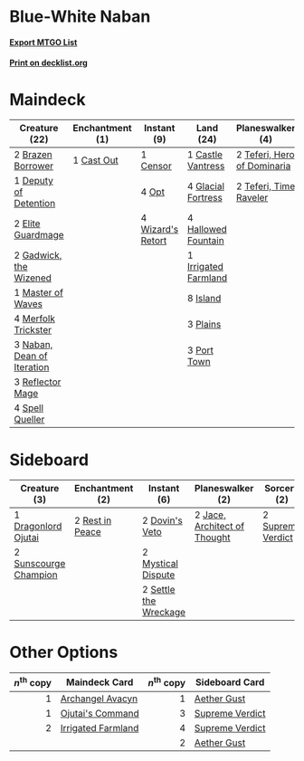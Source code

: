 # Blue-White Naban

#### [Export MTGO List](../collection/Blue-White%20Naban/Blue-White%20Naban.txt)
#### [Print on decklist.org](http://decklist.org/?deckmain=2%09Brazen%20Borrower%0A1%09Cast%20Out%0A1%09Castle%20Vantress%0A1%09Censor%0A1%09Deputy%20of%20Detention%0A2%09Elite%20Guardmage%0A2%09Gadwick,%20the%20Wizened%0A4%09Glacial%20Fortress%0A4%09Hallowed%20Fountain%0A1%09Irrigated%20Farmland%0A8%09Island%0A1%09Master%20of%20Waves%0A4%09Merfolk%20Trickster%0A3%09Naban,%20Dean%20of%20Iteration%0A4%09Opt%0A3%09Plains%0A3%09Port%20Town%0A3%09Reflector%20Mage%0A4%09Spell%20Queller%0A2%09Teferi,%20Hero%20of%20Dominaria%0A2%09Teferi,%20Time%20Raveler%0A4%09Wizard's%20Retort&deckside=2%09Dovin's%20Veto%0A1%09Dragonlord%20Ojutai%0A2%09Jace,%20Architect%20of%20Thought%0A2%09Mystical%20Dispute%0A2%09Rest%20in%20Peace%0A2%09Settle%20the%20Wreckage%0A2%09Sunscourge%20Champion%0A2%09Supreme%20Verdict)
# Maindeck

|                                            Creature (22)                                            |                                   Enchantment (1)                                   |                                        Instant (9)                                         |                                           Land (24)                                           |                                           Planeswalker (4)                                           |
|-----------------------------------------------------------------------------------------------------|-------------------------------------------------------------------------------------|--------------------------------------------------------------------------------------------|-----------------------------------------------------------------------------------------------|------------------------------------------------------------------------------------------------------|
|2 [Brazen Borrower](http://gatherer.wizards.com/Pages/Card/Details.aspx?multiverseid=473001)         |1 [Cast Out](http://gatherer.wizards.com/Pages/Card/Details.aspx?multiverseid=426710)|1 [Censor](http://gatherer.wizards.com/Pages/Card/Details.aspx?multiverseid=426748)         |1 [Castle Vantress](http://gatherer.wizards.com/Pages/Card/Details.aspx?multiverseid=473204)   |2 [Teferi, Hero of Dominaria](http://gatherer.wizards.com/Pages/Card/Details.aspx?multiverseid=443095)|
|1 [Deputy of Detention](http://gatherer.wizards.com/Pages/Card/Details.aspx?multiverseid=457309)     |                                                                                     |4 [Opt](http://gatherer.wizards.com/Pages/Card/Details.aspx?multiverseid=442948)            |4 [Glacial Fortress](http://gatherer.wizards.com/Pages/Card/Details.aspx?multiverseid=190562)  |2 [Teferi, Time Raveler](http://gatherer.wizards.com/Pages/Card/Details.aspx?multiverseid=461148)     |
|2 [Elite Guardmage](http://gatherer.wizards.com/Pages/Card/Details.aspx?multiverseid=461122)         |                                                                                     |4 [Wizard's Retort](http://gatherer.wizards.com/Pages/Card/Details.aspx?multiverseid=442963)|4 [Hallowed Fountain](http://gatherer.wizards.com/Pages/Card/Details.aspx?multiverseid=97071)  |                                                                                                      |
|2 [Gadwick, the Wizened](http://gatherer.wizards.com/Pages/Card/Details.aspx?multiverseid=473010)    |                                                                                     |                                                                                            |1 [Irrigated Farmland](http://gatherer.wizards.com/Pages/Card/Details.aspx?multiverseid=426947)|                                                                                                      |
|1 [Master of Waves](http://gatherer.wizards.com/Pages/Card/Details.aspx?multiverseid=438441)         |                                                                                     |                                                                                            |8 [Island](http://gatherer.wizards.com/Pages/Card/Details.aspx?multiverseid=439857)            |                                                                                                      |
|4 [Merfolk Trickster](http://gatherer.wizards.com/Pages/Card/Details.aspx?multiverseid=442944)       |                                                                                     |                                                                                            |3 [Plains](http://gatherer.wizards.com/Pages/Card/Details.aspx?multiverseid=439856)            |                                                                                                      |
|3 [Naban, Dean of Iteration](http://gatherer.wizards.com/Pages/Card/Details.aspx?multiverseid=442946)|                                                                                     |                                                                                            |3 [Port Town](http://gatherer.wizards.com/Pages/Card/Details.aspx?multiverseid=410046)         |                                                                                                      |
|3 [Reflector Mage](http://gatherer.wizards.com/Pages/Card/Details.aspx?multiverseid=407667)          |                                                                                     |                                                                                            |                                                                                               |                                                                                                      |
|4 [Spell Queller](http://gatherer.wizards.com/Pages/Card/Details.aspx?multiverseid=414494)           |                                                                                     |                                                                                            |                                                                                               |                                                                                                      |


# Sideboard

|                                          Creature (3)                                          |                                     Enchantment (2)                                      |                                          Instant (6)                                           |                                           Planeswalker (2)                                            |                                        Sorcery (2)                                         |
|------------------------------------------------------------------------------------------------|------------------------------------------------------------------------------------------|------------------------------------------------------------------------------------------------|-------------------------------------------------------------------------------------------------------|--------------------------------------------------------------------------------------------|
|1 [Dragonlord Ojutai](http://gatherer.wizards.com/Pages/Card/Details.aspx?multiverseid=394549)  |2 [Rest in Peace](http://gatherer.wizards.com/Pages/Card/Details.aspx?multiverseid=442021)|2 [Dovin's Veto](http://gatherer.wizards.com/Pages/Card/Details.aspx?multiverseid=461120)       |2 [Jace, Architect of Thought](http://gatherer.wizards.com/Pages/Card/Details.aspx?multiverseid=380190)|2 [Supreme Verdict](http://gatherer.wizards.com/Pages/Card/Details.aspx?multiverseid=438776)|
|2 [Sunscourge Champion](http://gatherer.wizards.com/Pages/Card/Details.aspx?multiverseid=430715)|                                                                                          |2 [Mystical Dispute](http://gatherer.wizards.com/Pages/Card/Details.aspx?multiverseid=473020)   |                                                                                                       |                                                                                            |
|                                                                                                |                                                                                          |2 [Settle the Wreckage](http://gatherer.wizards.com/Pages/Card/Details.aspx?multiverseid=435186)|                                                                                                       |                                                                                            |


# Other Options

|*n*<sup>th</sup> copy|                                        Maindeck Card                                        |*n*<sup>th</sup> copy|                                      Sideboard Card                                      |
|--------------------:|---------------------------------------------------------------------------------------------|--------------------:|------------------------------------------------------------------------------------------|
|                    1|[Archangel Avacyn](http://gatherer.wizards.com/Pages/Card/Details.aspx?multiverseid=409741)  |                    1|[Aether Gust](http://gatherer.wizards.com/Pages/Card/Details.aspx?multiverseid=466796)    |
|                    1|[Ojutai's Command](http://gatherer.wizards.com/Pages/Card/Details.aspx?multiverseid=394642)  |                    3|[Supreme Verdict](http://gatherer.wizards.com/Pages/Card/Details.aspx?multiverseid=438776)|
|                    2|[Irrigated Farmland](http://gatherer.wizards.com/Pages/Card/Details.aspx?multiverseid=426947)|                    4|[Supreme Verdict](http://gatherer.wizards.com/Pages/Card/Details.aspx?multiverseid=438776)|
|                     |                                                                                             |                    2|[Aether Gust](http://gatherer.wizards.com/Pages/Card/Details.aspx?multiverseid=466796)    |

